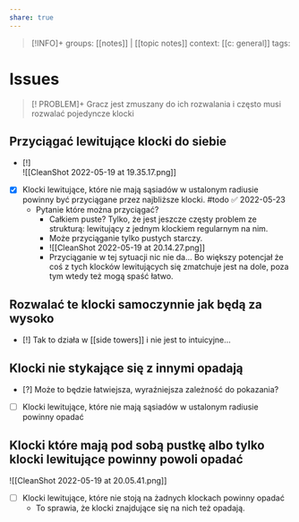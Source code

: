 ```yaml
---
share: true
---
```


> [!INFO]+
> groups: [[notes]] | [[topic notes]]
> context: [[c: general]]
> tags: 

# Issues
> [! PROBLEM]+ 
> Gracz jest zmuszany do ich rozwalania i często musi rozwalać pojedyncze klocki

## Przyciągać lewitujące klocki do siebie
- [!]  
![[CleanShot 2022-05-19 at 19.35.17.png]]

- [x] Klocki lewitujące, które nie mają sąsiadów w ustalonym radiusie powinny być przyciągane przez najbliższe klocki. #todo ✅ 2022-05-23
	- Pytanie które można przyciągać?
		- Całkiem puste? Tylko, że jest jeszcze częsty problem ze strukturą: lewitujący z jednym klockiem regularnym na nim.
		- Może przyciąganie tylko pustych starczy.
		- ![[CleanShot 2022-05-19 at 20.14.27.png]]
		- Przyciąganie w tej sytuacji nic nie da... Bo większy potencjał że coś z tych klocków lewitujących się zmatchuje jest na dole, poza tym wtedy też mogą spaść łatwo.

## Rozwalać te klocki samoczynnie jak będą za wysoko
- [!] Tak to działa w [[side towers]] i nie jest to intuicyjne...

## Klocki nie stykające się z innymi opadają
- [?] Może to będzie łatwiejsza, wyraźniejsza zależność do pokazania?
- [ ] Klocki lewitujące, które nie mają sąsiadów w ustalonym radiusie powinny opadać

## Klocki które mają pod sobą pustkę albo tylko klocki lewitujące powinny powoli opadać

![[CleanShot 2022-05-19 at 20.05.41.png]]

- [ ] Klocki lewitujące, które nie stoją na żadnych klockach powinny opadać 
	- To sprawia, że klocki znajdujące się na nich też opadają.

